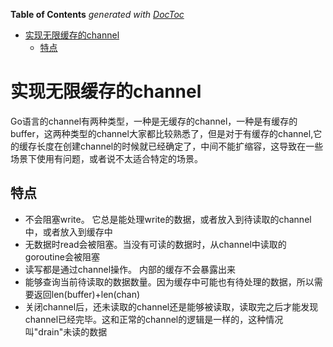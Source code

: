 <!-- START doctoc generated TOC please keep comment here to allow auto update -->
<!-- DON'T EDIT THIS SECTION, INSTEAD RE-RUN doctoc TO UPDATE -->
**Table of Contents**  *generated with [DocToc](https://github.com/thlorenz/doctoc)*

- [实现无限缓存的channel](#%E5%AE%9E%E7%8E%B0%E6%97%A0%E9%99%90%E7%BC%93%E5%AD%98%E7%9A%84channel)
  - [特点](#%E7%89%B9%E7%82%B9)

<!-- END doctoc generated TOC please keep comment here to allow auto update -->

# 实现无限缓存的channel


Go语言的channel有两种类型，一种是无缓存的channel，一种是有缓存的buffer，这两种类型的channel大家都比较熟悉了，但是对于有缓存的channel,它的缓存长度在创建channel的时候就已经确定了，中间不能扩缩容，这导致在一些场景下使用有问题，或者说不太适合特定的场景。

## 特点
- 不会阻塞write。 它总是能处理write的数据，或者放入到待读取的channel中，或者放入到缓存中
- 无数据时read会被阻塞。当没有可读的数据时，从channel中读取的goroutine会被阻塞
- 读写都是通过channel操作。 内部的缓存不会暴露出来
- 能够查询当前待读取的数据数量。因为缓存中可能也有待处理的数据，所以需要返回len(buffer)+len(chan)
- 关闭channel后，还未读取的channel还是能够被读取，读取完之后才能发现channel已经完毕。这和正常的channel的逻辑是一样的，这种情况叫"drain"未读的数据